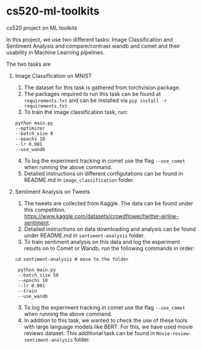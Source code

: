 # cs520-ml-toolkits
cs520 project on ML toolkits

In this project, we use two different tasks: Image Classification and Sentiment Analysis and compare/contrast wandb and comet
and their usability in Machine Learning pipelines.

The two tasks are 
1. Image Classification on MNIST
   1. The dataset for this task is gathered from torchvision package.
   2. The packages required to run this task can be found at ``requirements.txt`` and can be installed via ``pip install -r requirements.txt``
   3. To train the image classification task, run:
   ````
   python main.py
   --optimizer
   --batch_size 8
   --epochs 10
   --lr 0.001
   --use_wandb
   ````
   4. To log the experiment tracking in comet use the flag ``--use_comet`` when running the above command.
   5. Detailed instructions on different configutations can be found in README.md in ``image_classification`` folder.



2. Sentiment Analysis on Tweets
   1. The tweets are collected from Kaggle. The data can be found under this competition. https://www.kaggle.com/datasets/crowdflower/twitter-airline-sentiment.
   2. Detailed instructions on data downloading and analysis can be found under README.md in ``sentiment-analysis`` folder.
   3. To train sentiment analysis on this data and log the experiment results on to Comet or Wandb, run the following commands in order:
   ````
   cd sentiment-analysis # move to the folder
   
    python main.py
    --batch_size 50
    --epochs 10
    --lr 0.001
    --train
    --use_wandb
    ````
   3. To log the experiment tracking in comet use the flag ``--use_comet`` when running the above command.
   4. In addition to this task, we wanted to check the use of these tools with large language models like BERT. For this, we have
   used movie reviews dataset. This additional task can be found in ``Movie-review-sentiment-analysis`` folder.
